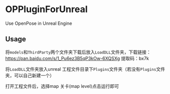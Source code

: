 # OPPluginForUnreal
Use OpenPose in Unreal Engine



## Usage

将`models`和`ThirdParty`两个文件夹下载后放入`LoadDLL`文件夹，下载链接：https://pan.baidu.com/s/1_Pu6ez3B5qP3kOw-6XQSXg 提取码：bx7k 

将`LoadDLL`文件夹放入unreal 工程文件目录下`Plugins`文件夹（若没有`Plugins`文件夹，可以自己新建一个）

打开工程文件后，选择map 关卡(map level)点击运行即可



